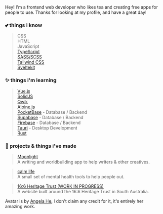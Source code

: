 Hey! I'm a frontend web developer who likes tea and creating free apps for people to use. Thanks for looking at my profile, and have a great day!

### **💕 things i know**
> CSS <br>
> HTML <br>
> JavaScript <br>
> [TypeScript](https://www.typescriptlang.org/) <br>
> [SASS/SCSS](https://sass-lang.com/) <br>
> [Tailwind CSS](https://tailwindcss.com/) <br>
> [Sveltekit](https://kit.svelte.dev) <br>


### **✨ things i'm learning**
> [Vue.js](https://vuejs.org/) <br>
> [SolidJS](https://www.solidjs.com/) <br>
> [Qwik](https://qwik.builder.io/) <br>
> [Alpine.js](https://alpinejs.dev/) <br>
> [PocketBase](https://pocketbase.io) - Database / Backend <br>
> [Supabase](https://supabase.com) - Database / Backend <br>
> [Firebase](https://firebase.google.com/) - Database / Backend <br>
> [Tauri](https://tauri.app) - Desktop Development <br>
> [Rust](https://rustlang.org)

### **🦀 projects & things i've made**
> [Moonlight](https://moonlight-planner.netlify.app) <br>
> A writing and worldbuilding app to help writers & other creatives.

> [calm life](https://calmlife.netlify.app) <br>
> A small set of mental health tools to help people out.

> [16:6 Heritage Trust (WORK IN PROGRESS)](https://16-6.org) <br>
> A website built around the 16:6 Heritage Trust in South Australia.

Avatar is by [Angela He](https://angelahe.dev), I don't claim any credit for it, it's entirely her amazing work.
